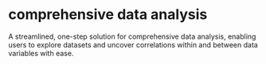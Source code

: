 # comprehensive data analysis
A streamlined, one-step solution for comprehensive data analysis, enabling users to explore datasets and uncover correlations within and between data variables with ease.
